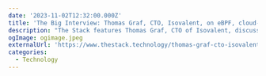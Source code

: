 ```yaml
---
date: '2023-11-02T12:32:00.000Z'
title: 'The Big Interview: Thomas Graf, CTO, Isovalent, on eBPF, cloud-native networking and why Cilium is so hot right now'
description: "The Stack features Thomas Graf, CTO of Isovalent, discussing Cilium, an ebpf-based project for cloud native networking. Thomas highlighted Cilium's impact on cloud native networking, noting its rapid ascent as an eBPF-based standard for secure Kubernetes networking"
ogImage: ogimage.jpeg
externalUrl: 'https://www.thestack.technology/thomas-graf-cto-isovalent-ebpf-cilium/'
categories:
  - Technology
---
```

